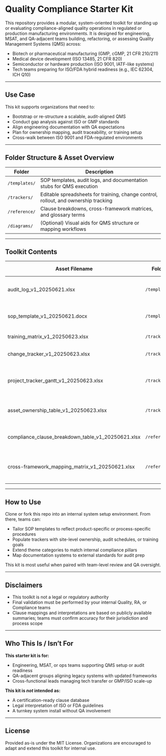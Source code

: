 
# Quality Compliance Starter Kit

This repository provides a modular, system-oriented toolkit for standing up or evaluating compliance-aligned quality operations in regulated or production manufacturing environments. It is designed for engineering, MSAT, and QA-adjacent teams building, refactoring, or assessing Quality Management Systems (QMS) across:

- Biotech or pharmaceutical manufacturing (GMP, cGMP, 21 CFR 210/211)
- Medical device development (ISO 13485, 21 CFR 820)
- Semiconductor or hardware production (ISO 9001, IATF-like systems)
- Tech teams preparing for ISO/FDA hybrid readiness (e.g., IEC 62304, ICH Q10)

---

## Use Case

This kit supports organizations that need to:

- Bootstrap or re-structure a scalable, audit-aligned QMS  
- Conduct gap analysis against ISO or GMP standards  
- Align engineering documentation with QA expectations  
- Plan for ownership mapping, audit traceability, or training setup  
- Cross-walk between ISO 9001 and FDA-regulated environments

---

## Folder Structure & Asset Overview

| Folder         | Description |
|----------------|-------------|
| `/templates/`  | SOP templates, audit logs, and documentation stubs for QMS execution |
| `/trackers/`   | Editable spreadsheets for training, change control, rollout, and ownership tracking |
| `/reference/`  | Clause breakdowns, cross-framework matrices, and glossary terms |
| `/diagrams/`   | (Optional) Visual aids for QMS structure or mapping workflows |

---

## Toolkit Contents

| Asset Filename                                      | Folder        | Linked Theme(s)                                              |
|-----------------------------------------------------|---------------|---------------------------------------------------------------|
| audit_log_v1_20250621.xlsx                          | `/templates/` | Deviation Management, CAPA, QA Review                         |
| sop_template_v1_20250621.docx                       | `/templates/` | Document Control, Change Management                           |
| training_matrix_v1_20250623.xlsx                    | `/trackers/`  | Training & Qualification                                      |
| change_tracker_v1_20250623.xlsx                     | `/trackers/`  | Change Management, CAPA                                       |
| project_tracker_gantt_v1_20250623.xlsx            | `/trackers/`  | Operational Planning, Cross-functional Coordination           |
| asset_ownership_table_v1_20250623.xlsx              | `/trackers/`  | Management Responsibility, Function Accountability            |
| compliance_clause_breakdown_table_v1_20250621.xlsx  | `/reference/` | All QMS Themes (Filterable clause list)                       |
| cross-framework_mapping_matrix_v1_20250621.xlsx     | `/reference/` | All QMS Themes (Framework comparison table)                   |

---

## How to Use

Clone or fork this repo into an internal system setup environment. From there, teams can:

- Tailor SOP templates to reflect product-specific or process-specific procedures  
- Populate trackers with site-level ownership, audit schedules, or training goals  
- Extend theme categories to match internal compliance pillars  
- Map documentation systems to external standards for audit prep

This kit is most useful when paired with team-level review and QA oversight.

---

## Disclaimers

- This toolkit is not a legal or regulatory authority  
- Final validation must be performed by your internal Quality, RA, or Compliance teams  
- Clause mappings and interpretations are based on publicly available summaries; teams must confirm accuracy for their jurisdiction and process scope

---

## Who This Is / Isn’t For

**This starter kit is for:**
- Engineering, MSAT, or ops teams supporting QMS setup or audit readiness  
- QA-adjacent groups aligning legacy systems with updated frameworks  
- Cross-functional leads managing tech transfer or GMP/ISO scale-up  

**This kit is *not* intended as:**
- A certification-ready clause database  
- Legal interpretation of ISO or FDA guidelines  
- A turnkey system install without QA involvement  

---

## License

Provided as-is under the MIT License. Organizations are encouraged to adapt and extend this toolkit for internal use.
